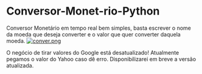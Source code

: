 # Conversor-Monet-rio-Python
Conversor Monetário em tempo real
bem simples, basta escrever o nome da moeda que deseja converter e o valor que quer converter daquela moeda.
[![conver.png](https://i.postimg.cc/P5h0FVj8/conver.png)](https://postimg.cc/bsC6ZTdz)









O negócio de tirar valores do Google está desatualizado! Atualmente pegamos o valor do Yahoo caso dê erro. Disponibilizarei em breve a versão atualizada.
